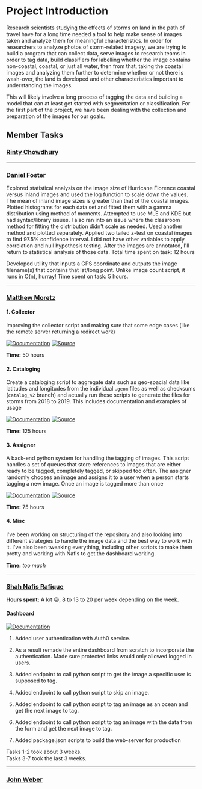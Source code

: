 # Project Introduction

Research scientists studying the effects of storms on land in the path of travel
have for a long time needed a tool to help make sense of images taken and
analyze them for meaningful characteristics. In order for researchers to analyze
photos of storm-related imagery, we are trying to build a program that can
collect data, serve images to research teams in order to tag data, build
classifiers for labelling whether the image contains non-coastal, coastal, or
just all water, then from that, taking the coastal images and analyzing them
further to determine whether or not there is wash-over, the land is developed
and other characteristics important to understanding the images.

This will likely involve a long process of tagging the data and building a model
that can at least get started with segmentation or classification. For the first
part of the project, we have been dealing with the collection and preparation of
the images for our goals.

## Member Tasks

### [**Rinty Chowdhury**](https://github.com/rintychy)  

<!-- Insert tasks here -->

---

### [**Daniel Foster**](https://github.com/dlfosterbot)  

Explored statistical analysis on the image size of Hurricane Florence coastal
versus inland images and used the log function to scale down the values. The
mean of inland image sizes is greater than that of the coastal images. Plotted
histograms for each data set and fitted them with a gamma distribution using
method of moments. Attempted to use MLE and KDE but had syntax/library issues. I
also ran into an issue where the classroom method for fitting the distribution
didn't scale as needed. Used another method and plotted separately. Applied two
tailed z-test on coastal images to find 97.5% confidence interval. I did not
have other variables to apply correlation and null hypothesis testing. After the
images are annotated, I'll return to statistical analysis of those data. Total
time spent on task: 12 hours

Developed utility that inputs a GPS coordinate and outputs the image filename(s)
that contains that lat/long point. Unlike image count script, it runs in O(n),
hurray! Time spent on task: 5 hours.

---  

### [**Matthew Moretz**](https://github.com/Matmorcat)  

#### 1. Collector

Improving the collector script and making sure that some edge cases 
(like the remote server returning a redirect work)

[![Documentation](https://img.shields.io/badge/Documentation-Click%20Me-brightgreen)](
https://post-storm-imagery.readthedocs.io/en/latest/collector/)
[![Source](https://img.shields.io/badge/Source-Click%20Me-informational)](
https://github.com/UNCG-CSE/Poststorm_Imagery/tree/master/src/python/psic/collector)

**Time:** 50 hours
   
#### 2. Cataloging

Create a cataloging script to aggregate data such as geo-spacial data like latitudes and longitudes from the
individual `.geom` files as well as checksums (`catalog_v2` branch) and actually run these scripts to generate the
files for storms from 2018 to 2019. This includes documentation and examples of usage

[![Documentation](https://img.shields.io/badge/Documentation-Click%20Me-brightgreen)](
https://post-storm-imagery.readthedocs.io/en/latest/cataloging/)
[![Source](https://img.shields.io/badge/Source-Click%20Me-informational)](
https://github.com/UNCG-CSE/Poststorm_Imagery/tree/master/src/python/psic/cataloging)

**Time:** 125 hours
   
#### 3. Assigner

A back-end python system for handling the tagging of images. This script handles a set of queues that store
references to images that are either ready to be tagged, completely tagged, or skipped too often. The assigner
randomly chooses an image and assigns it to a user when a person starts tagging a new image. Once an image is tagged
more than once

[![Documentation](https://img.shields.io/badge/Documentation-Not%20Added%20Yet-inactive)](
https://post-storm-imagery.readthedocs.io/en/latest/assigner/)
[![Source](https://img.shields.io/badge/Source-Click%20Me-informational)](
https://github.com/UNCG-CSE/Poststorm_Imagery/tree/master/src/python/psic/assigner)

**Time:** 75 hours
   
   
#### 4. Misc

I've been working on structuring of the repository and also looking into different strategies to handle the image
data and the best way to work with it. I've also been tweaking everything, including other scripts to make them
pretty and working with Nafis to get the dashboard working.

**Time:** *too much*
    


---

### [**Shah Nafis Rafique**](https://github.com/ShahNafisRafique)  

**Hours spent:** A lot 😢, 8 to 13 to 20 per week depending on the week.


#### Dashboard

[![Documentation](https://img.shields.io/badge/Documentation-Click%20Me-brightgreen)](
https://post-storm-imagery.readthedocs.io/en/latest/dashboard/)

1. Added user authentication with Auth0 service.

2. As a result remade the entire dashboard from scratch to incorporate the
   authentication. Made sure protected links would only allowed logged in users.
   
3. Added endpoint to call python script to get the image a specific user is
   supposed to tag.
   
4. Added endpoint to call python script to skip an image.

5. Added endpoint to call python script to tag an image as an ocean and get the
   next image to tag.
   
6. Added endpoint to call python script to tag an image with the data from the
   form and get the next image to tag.
   
7. Added package.json scripts to build the web-server for production

Tasks 1-2 took about 3 weeks.  
Tasks 3-7 took the last 3 weeks.

---

### [**John Weber**](https://github.com/JWeb56)  

<!-- Insert tasks here -->
